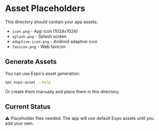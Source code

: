 # Asset Placeholders

This directory should contain your app assets:

- `icon.png` - App icon (1024x1024)
- `splash.png` - Splash screen
- `adaptive-icon.png` - Android adaptive icon
- `favicon.png` - Web favicon

## Generate Assets

You can use Expo's asset generation:

```bash
npx expo-asset --help
```

Or create them manually and place them in this directory.

## Current Status

⚠️ Placeholder files needed. The app will use default Expo assets until you add your own.
